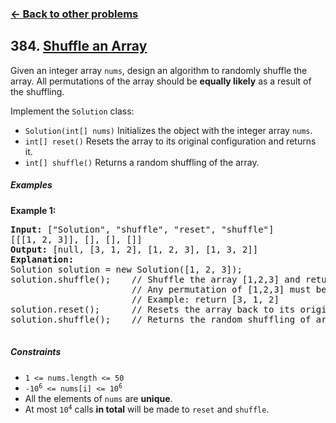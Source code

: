 ### [&#8592; Back to other problems](../../README.md)

## 384. [Shuffle an Array](https://leetcode.com/problems/shuffle-an-array/)

Given an integer array `nums`, design an algorithm to randomly shuffle the array. All permutations
of the array should be **equally likely** as a result of the shuffling.

Implement the `Solution` class:

* `Solution(int[] nums)` Initializes the object with the integer array `nums`.
* `int[] reset()` Resets the array to its original configuration and returns it.
* `int[] shuffle()` Returns a random shuffling of the array.

##### Examples

**Example 1:**

<pre>
<b>Input:</b> ["Solution", "shuffle", "reset", "shuffle"]
[[[1, 2, 3]], [], [], []]
<b>Output:</b> [null, [3, 1, 2], [1, 2, 3], [1, 3, 2]]
<b>Explanation:</b>
Solution solution = new Solution([1, 2, 3]);
solution.shuffle();    // Shuffle the array [1,2,3] and return its result.
                       // Any permutation of [1,2,3] must be equally likely to be returned.
                       // Example: return [3, 1, 2]
solution.reset();      // Resets the array back to its original configuration [1,2,3]. Return [1, 2, 3]
solution.shuffle();    // Returns the random shuffling of array [1,2,3]. Example: return [1, 3, 2]

</pre>

##### Constraints

* <code>1 <= nums.length <= 50</code>
* <code>-10<sup>6</sup> <= nums[i] <= 10<sup>6</sup></code>
* All the elements of `nums` are **unique**.
* At most <code>10<sup>4</sup></code> calls **in total** will be made to `reset` and `shuffle`.
